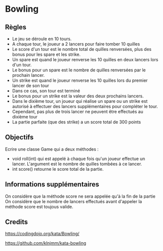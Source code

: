 

# Bowling


## Règles

- Le jeu se déroule en 10 tours.
- A chaque tour, le joueur a 2 lancers pour faire tomber 10 quilles
- Le score d'un tour est le nombre total de quilles renversées, plus des bonus pour les spare et les strike.
- Un spare est quand le joueur renverse les 10 quilles en deux lancers lors d'un tour.
- Le bonus pour un spare est le nombre de quilles renversées par le prochain lancer.
- Un strike est quand le joueur renverse les 10 quilles lors du premier lancer de son tour
- Dans ce cas, son tour est terminé
- Le bonus pour un strike est la valeur des deux prochains lancers.
- Dans le dixième tour, un joueur qui réalise un spare ou un strike est autorisé à effectuer des lancers supplémentaires pour compléter le tour.
- Cependant, pas plus de trois lancer ne peuvent être effectués au dixième tour
- La partie parfaite (que des strike) a un score total de 300 points


## Objectifs

Ecrire une classe Game qui a deux méthodes :


- void roll(int) qui est appelé à chaque fois qu'un joueur effectue un lancer. L'argument est le nombre de quilles tombées à ce lancer.
- int score() retourne le score total de la partie.


## Informations supplémentaires

On considère que la méthode score ne sera appelée qu'à la fin de la partie
On considère que le nombre de lancers effectués avant d'appeler la méthode score est toujous valide.



## Credits

https://codingdojo.org/kata/Bowling/

https://github.com/klnjmm/kata-bowling